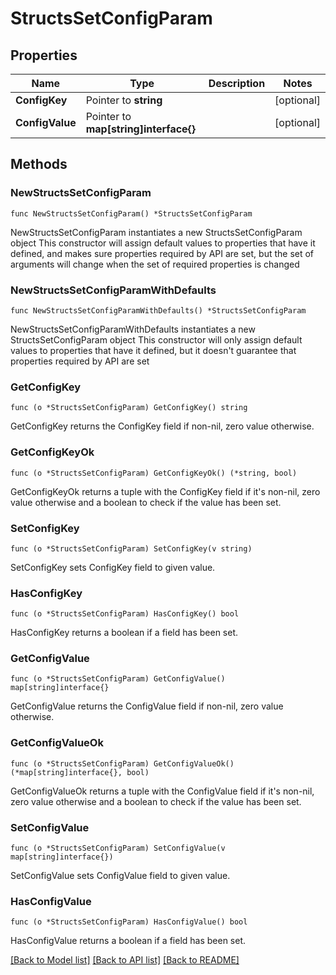 # StructsSetConfigParam

## Properties

Name | Type | Description | Notes
------------ | ------------- | ------------- | -------------
**ConfigKey** | Pointer to **string** |  | [optional] 
**ConfigValue** | Pointer to **map[string]interface{}** |  | [optional] 

## Methods

### NewStructsSetConfigParam

`func NewStructsSetConfigParam() *StructsSetConfigParam`

NewStructsSetConfigParam instantiates a new StructsSetConfigParam object
This constructor will assign default values to properties that have it defined,
and makes sure properties required by API are set, but the set of arguments
will change when the set of required properties is changed

### NewStructsSetConfigParamWithDefaults

`func NewStructsSetConfigParamWithDefaults() *StructsSetConfigParam`

NewStructsSetConfigParamWithDefaults instantiates a new StructsSetConfigParam object
This constructor will only assign default values to properties that have it defined,
but it doesn't guarantee that properties required by API are set

### GetConfigKey

`func (o *StructsSetConfigParam) GetConfigKey() string`

GetConfigKey returns the ConfigKey field if non-nil, zero value otherwise.

### GetConfigKeyOk

`func (o *StructsSetConfigParam) GetConfigKeyOk() (*string, bool)`

GetConfigKeyOk returns a tuple with the ConfigKey field if it's non-nil, zero value otherwise
and a boolean to check if the value has been set.

### SetConfigKey

`func (o *StructsSetConfigParam) SetConfigKey(v string)`

SetConfigKey sets ConfigKey field to given value.

### HasConfigKey

`func (o *StructsSetConfigParam) HasConfigKey() bool`

HasConfigKey returns a boolean if a field has been set.

### GetConfigValue

`func (o *StructsSetConfigParam) GetConfigValue() map[string]interface{}`

GetConfigValue returns the ConfigValue field if non-nil, zero value otherwise.

### GetConfigValueOk

`func (o *StructsSetConfigParam) GetConfigValueOk() (*map[string]interface{}, bool)`

GetConfigValueOk returns a tuple with the ConfigValue field if it's non-nil, zero value otherwise
and a boolean to check if the value has been set.

### SetConfigValue

`func (o *StructsSetConfigParam) SetConfigValue(v map[string]interface{})`

SetConfigValue sets ConfigValue field to given value.

### HasConfigValue

`func (o *StructsSetConfigParam) HasConfigValue() bool`

HasConfigValue returns a boolean if a field has been set.


[[Back to Model list]](../README.md#documentation-for-models) [[Back to API list]](../README.md#documentation-for-api-endpoints) [[Back to README]](../README.md)


